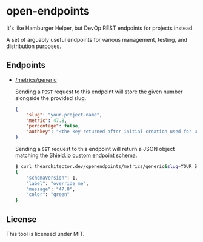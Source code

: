 # open-endpoints

It's like Hamburger Helper, but DevOp REST endpoints for projects instead.

A set of arguably useful endpoints for various management, testing, and distribution purposes.

## Endpoints

- [/metrics/generic](src/metrics.v)

    Sending a `POST` request to this endpoint will store the given number alongside the provided slug.
    
    ```json
    {
        "slug": "your-project-name",
        "metric": 47.8,
        "percentage": false,
        "authkey": "<the key returned after initial creation used for updating>"
    }
    ```

    Sending a `GET` request to this endpoint will return a JSON object matching the [Shield.io custom endpoint schema](https://shields.io/endpoint).

    ```sh
    $ curl thearchitector.dev/openendpoints/metrics/generic&slug=YOUR_SLUG
    {
        "schemaVersion": 1,
        "label": "override me",
        "message": "47.8",
        "color": "green"
    }
    ```

## License

This tool is licensed under MIT.
